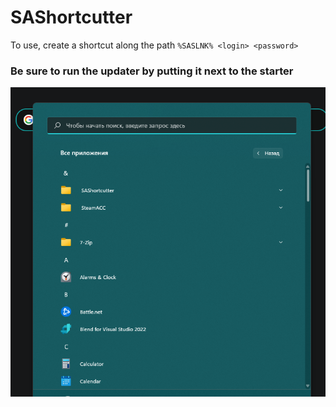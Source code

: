 # SAShortcutter
   To use, create a shortcut along the path ` %SASLNK% <login> <password> `
### Be sure to run the updater by putting it next to the starter
![d](https://raw.githubusercontent.com/lotsmon/SAShortcutter/main/img/preview.png)
